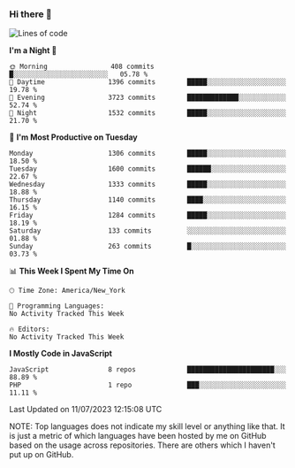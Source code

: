 ### Hi there 👋

<!--
**LynxJinxxy/LynxJinxxy** is a ✨ _special_ ✨ repository because its `README.md` (this file) appears on your GitHub profile.

Here are some ideas to get you started:

- 🔭 I’m currently working on ...
- 🌱 I’m currently learning ...
- 👯 I’m looking to collaborate on ...
- 🤔 I’m looking for help with ...
- 💬 Ask me about ...
- 📫 How to reach me: ...
- 😄 Pronouns: ...
- ⚡ Fun fact: ...
-->

<!--START_SECTION:waka-->
![Lines of code](https://img.shields.io/badge/From%20Hello%20World%20I%27ve%20Written-15.1%20million%20lines%20of%20code-blue)

**I'm a Night 🦉** 

```text
🌞 Morning                408 commits         █░░░░░░░░░░░░░░░░░░░░░░░░   05.78 % 
🌆 Daytime                1396 commits        █████░░░░░░░░░░░░░░░░░░░░   19.78 % 
🌃 Evening                3723 commits        █████████████░░░░░░░░░░░░   52.74 % 
🌙 Night                  1532 commits        █████░░░░░░░░░░░░░░░░░░░░   21.70 % 
```
📅 **I'm Most Productive on Tuesday** 

```text
Monday                   1306 commits        █████░░░░░░░░░░░░░░░░░░░░   18.50 % 
Tuesday                  1600 commits        ██████░░░░░░░░░░░░░░░░░░░   22.67 % 
Wednesday                1333 commits        █████░░░░░░░░░░░░░░░░░░░░   18.88 % 
Thursday                 1140 commits        ████░░░░░░░░░░░░░░░░░░░░░   16.15 % 
Friday                   1284 commits        █████░░░░░░░░░░░░░░░░░░░░   18.19 % 
Saturday                 133 commits         ░░░░░░░░░░░░░░░░░░░░░░░░░   01.88 % 
Sunday                   263 commits         █░░░░░░░░░░░░░░░░░░░░░░░░   03.73 % 
```


📊 **This Week I Spent My Time On** 

```text
🕑︎ Time Zone: America/New_York

💬 Programming Languages: 
No Activity Tracked This Week

🔥 Editors: 
No Activity Tracked This Week
```

**I Mostly Code in JavaScript** 

```text
JavaScript               8 repos             ██████████████████████░░░   88.89 % 
PHP                      1 repo              ███░░░░░░░░░░░░░░░░░░░░░░   11.11 % 
```




 Last Updated on 11/07/2023 12:15:08 UTC
<!--END_SECTION:waka-->
NOTE: Top languages does not indicate my skill level or anything like that. It is just a metric of which languages have been hosted by me on GitHub based on the usage across repositories. There are others which I haven't put up on GitHub.
